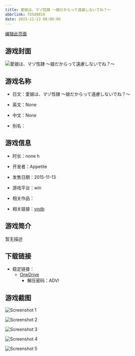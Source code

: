 ```yaml
---
title: 愛娘は、マゾ性隷 ～娘だからって遠慮しないでね？～
abbrlink: fb5d0810
date: 2015-11-13 00:00:00
---
```

[编辑此页面](https://github.com/ACG-3/ADV3-source/blob/main/source/_posts/games/%E6%84%9B%E5%A8%98%E3%81%AF%E3%80%81%E3%83%9E%E3%82%BE%E6%80%A7%E9%9A%B7%20%EF%BD%9E%E5%A8%98%E3%81%A0%E3%81%8B%E3%82%89%E3%81%A3%E3%81%A6%E9%81%A0%E6%85%AE%E3%81%97%E3%81%AA%E3%81%84%E3%81%A7%E3%81%AD%EF%BC%9F%EF%BD%9E.md)

## 游戏封面

![愛娘は、マゾ性隷 ～娘だからって遠慮しないでね？～](https://pan.timero.xyz/d/onedrive/img_lib_001/%E6%84%9B%E5%A8%98%E3%81%AF%E3%80%81%E3%83%9E%E3%82%BE%E6%80%A7%E9%9A%B7%20%EF%BD%9E%E5%A8%98%E3%81%A0%E3%81%8B%E3%82%89%E3%81%A3%E3%81%A6%E9%81%A0%E6%85%AE%E3%81%97%E3%81%AA%E3%81%84%E3%81%A7%E3%81%AD%EF%BC%9F%EF%BD%9E_cover.avif)


## 游戏名称

- 日文：愛娘は、マゾ性隷 ～娘だからって遠慮しないでね？～
- 英文：None
- 中文：None

- 别名：


## 游戏信息

- 时长：none h
- 开发者：Appetite
- 发售日期：2015-11-13
- 游戏平台：win
- 相关作品：

- 相关链接：[vndb](https://vndb.org/v18392)


## 游戏简介

暂无描述


## 下载链接

- 稳定链接：
    - [OneDrive](https://pan.timero.xyz/onedrive/adv_lib_001/%E6%84%9B%E5%A8%98%E3%81%AF%E3%80%81%E3%83%9E%E3%82%BE%E6%80%A7%E9%9A%B7%20%EF%BD%9E%E5%A8%98%E3%81%A0%E3%81%8B%E3%82%89%E3%81%A3%E3%81%A6%E9%81%A0%E6%85%AE%E3%81%97%E3%81%AA%E3%81%84%E3%81%A7%E3%81%AD%EF%BC%9F%EF%BD%9E)
        - 解压密码：ADV!



## 游戏截图


![Screenshot 1](https://pan.timero.xyz/d/onedrive/img_lib_001/%E6%84%9B%E5%A8%98%E3%81%AF%E3%80%81%E3%83%9E%E3%82%BE%E6%80%A7%E9%9A%B7%20%EF%BD%9E%E5%A8%98%E3%81%A0%E3%81%8B%E3%82%89%E3%81%A3%E3%81%A6%E9%81%A0%E6%85%AE%E3%81%97%E3%81%AA%E3%81%84%E3%81%A7%E3%81%AD%EF%BC%9F%EF%BD%9E_Screenshot_1.avif)

![Screenshot 2](https://pan.timero.xyz/d/onedrive/img_lib_001/%E6%84%9B%E5%A8%98%E3%81%AF%E3%80%81%E3%83%9E%E3%82%BE%E6%80%A7%E9%9A%B7%20%EF%BD%9E%E5%A8%98%E3%81%A0%E3%81%8B%E3%82%89%E3%81%A3%E3%81%A6%E9%81%A0%E6%85%AE%E3%81%97%E3%81%AA%E3%81%84%E3%81%A7%E3%81%AD%EF%BC%9F%EF%BD%9E_Screenshot_2.avif)

![Screenshot 3](https://pan.timero.xyz/d/onedrive/img_lib_001/%E6%84%9B%E5%A8%98%E3%81%AF%E3%80%81%E3%83%9E%E3%82%BE%E6%80%A7%E9%9A%B7%20%EF%BD%9E%E5%A8%98%E3%81%A0%E3%81%8B%E3%82%89%E3%81%A3%E3%81%A6%E9%81%A0%E6%85%AE%E3%81%97%E3%81%AA%E3%81%84%E3%81%A7%E3%81%AD%EF%BC%9F%EF%BD%9E_Screenshot_3.avif)

![Screenshot 4](https://pan.timero.xyz/d/onedrive/img_lib_001/%E6%84%9B%E5%A8%98%E3%81%AF%E3%80%81%E3%83%9E%E3%82%BE%E6%80%A7%E9%9A%B7%20%EF%BD%9E%E5%A8%98%E3%81%A0%E3%81%8B%E3%82%89%E3%81%A3%E3%81%A6%E9%81%A0%E6%85%AE%E3%81%97%E3%81%AA%E3%81%84%E3%81%A7%E3%81%AD%EF%BC%9F%EF%BD%9E_Screenshot_4.avif)

![Screenshot 5](https://pan.timero.xyz/d/onedrive/img_lib_001/%E6%84%9B%E5%A8%98%E3%81%AF%E3%80%81%E3%83%9E%E3%82%BE%E6%80%A7%E9%9A%B7%20%EF%BD%9E%E5%A8%98%E3%81%A0%E3%81%8B%E3%82%89%E3%81%A3%E3%81%A6%E9%81%A0%E6%85%AE%E3%81%97%E3%81%AA%E3%81%84%E3%81%A7%E3%81%AD%EF%BC%9F%EF%BD%9E_Screenshot_5.avif)

